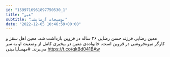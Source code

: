 ```yaml
---
id: "1599716961897750530_1"
title: "عین"
subtitle: "توضیحات آزمایشی"
date: "2022-12-05 10:46:59+00:00"
---
```

معین رضایی فرزند حسن رضایی ۲۶ ساله در قزوین بازداشت شد. معین اهل سقز و کارگر میوه‌فروشی در قزوین است. خانواده‌‌‌ی معین در بیخبری کامل از وضعیت او به سر می‌برند. 
#مهسا_امینی https://t.co/qkBd041BAw
